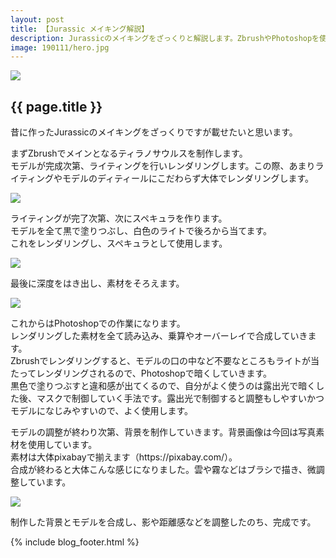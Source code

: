 ```yaml
---
layout: post
title: 【Jurassic メイキング解説】
description: Jurassicのメイキングをざっくりと解説します。ZbrushやPhotoshopを使用して作っていきます。
image: 190111/hero.jpg
---
```


<div class="wrapper blog">
  <section>
    <div class="blog_hero"><img src="{{site.baseurl}}/assets/img/blog/{{ page.image }}"></div>
    <h2>{{ page.title }}</h2>
    <div class="page">
      <p>昔に作ったJurassicのメイキングをざっくりですが載せたいと思います。</p>
      <p>まずZbrushでメインとなるティラノサウルスを制作します。<br>モデルが完成次第、ライティングを行いレンダリングします。この際、あまりライティングやモデルのディティールにこだわらず大体でレンダリングします。</p>
      <div class="img"><img src="{{site.baseurl}}/assets/img/blog/190111/01.jpg"></div>
      <p>ライティングが完了次第、次にスペキュラを作ります。<br>モデルを全て黒で塗りつぶし、白色のライトで後ろから当てます。<br>これをレンダリングし、スペキュラとして使用します。</p>
      <div class="img"><img src="{{site.baseurl}}/assets/img/blog/190111/02.jpg"></div>
      <p>最後に深度をはき出し、素材をそろえます。</p>
      <div class="img"><img src="{{site.baseurl}}/assets/img/blog/190111/03.jpg"></div>
      <p>これからはPhotoshopでの作業になります。<br>レンダリングした素材を全て読み込み、乗算やオーバーレイで合成していきます。<br>Zbrushでレンダリングすると、モデルの口の中など不要なところもライトが当たってレンダリングされるので、Photoshopで暗くしていきます。<br>黒色で塗りつぶすと違和感が出てくるので、自分がよく使うのは露出光で暗くした後、マスクで制御していく手法です。露出光で制御すると調整もしやすいかつモデルになじみやすいので、よく使用します。</p>
      <p>モデルの調整が終わり次第、背景を制作していきます。背景画像は今回は写真素材を使用しています。<br>素材は大体pixabayで揃えます（https://pixabay.com/）。<br>合成が終わると大体こんな感じになりました。雲や霧などはブラシで描き、微調整しています。</p>
      <div class="img"><img src="{{site.baseurl}}/assets/img/blog/190111/background.jpg"></div>
      <p>制作した背景とモデルを合成し、影や距離感などを調整したのち、完成です。</p>
    </div>
    {% include blog_footer.html %}
  </section>
</div>